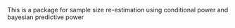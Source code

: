 This is a package for sample size re-estimation using conditional power and bayesian predictive power
